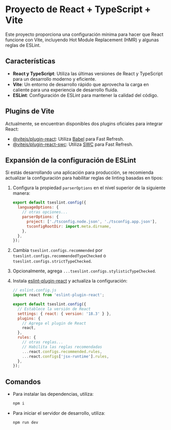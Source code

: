 # Proyecto de React + TypeScript + Vite

Este proyecto proporciona una configuración mínima para hacer que React funcione con Vite, incluyendo Hot Module Replacement (HMR) y algunas reglas de ESLint.

## Características

- **React y TypeScript**: Utiliza las últimas versiones de React y TypeScript para un desarrollo moderno y eficiente.
- **Vite**: Un entorno de desarrollo rápido que aprovecha la carga en caliente para una experiencia de desarrollo fluida.
- **ESLint**: Configuración de ESLint para mantener la calidad del código.

## Plugins de Vite

Actualmente, se encuentran disponibles dos plugins oficiales para integrar React:

- [@vitejs/plugin-react](https://github.com/vitejs/vite-plugin-react/blob/main/packages/plugin-react/README.md): Utiliza [Babel](https://babeljs.io/) para Fast Refresh.
- [@vitejs/plugin-react-swc](https://github.com/vitejs/vite-plugin-react-swc): Utiliza [SWC](https://swc.rs/) para Fast Refresh.

## Expansión de la configuración de ESLint

Si estás desarrollando una aplicación para producción, se recomienda actualizar la configuración para habilitar reglas de linting basadas en tipos:

1. Configura la propiedad `parserOptions` en el nivel superior de la siguiente manera:

    ```javascript
    export default tseslint.config({
      languageOptions: {
        // otras opciones...
        parserOptions: {
          project: ['./tsconfig.node.json', './tsconfig.app.json'],
          tsconfigRootDir: import.meta.dirname,
        },
      },
    });
    ```

2. Cambia `tseslint.configs.recommended` por `tseslint.configs.recommendedTypeChecked` o `tseslint.configs.strictTypeChecked`.
3. Opcionalmente, agrega `...tseslint.configs.stylisticTypeChecked`.
4. Instala [eslint-plugin-react](https://github.com/jsx-eslint/eslint-plugin-react) y actualiza la configuración:

    ```javascript
    // eslint.config.js
    import react from 'eslint-plugin-react';

    export default tseslint.config({
      // Establece la versión de React
      settings: { react: { version: '18.3' } },
      plugins: {
        // Agrega el plugin de React
        react,
      },
      rules: {
        // otras reglas...
        // Habilita las reglas recomendadas
        ...react.configs.recommended.rules,
        ...react.configs['jsx-runtime'].rules,
      },
    });
    ```

## Comandos
- Para instalar las dependencias, utiliza:
  ```bash
  npm i
- Para iniciar el servidor de desarrollo, utiliza:
  ```bash
  npm run dev

